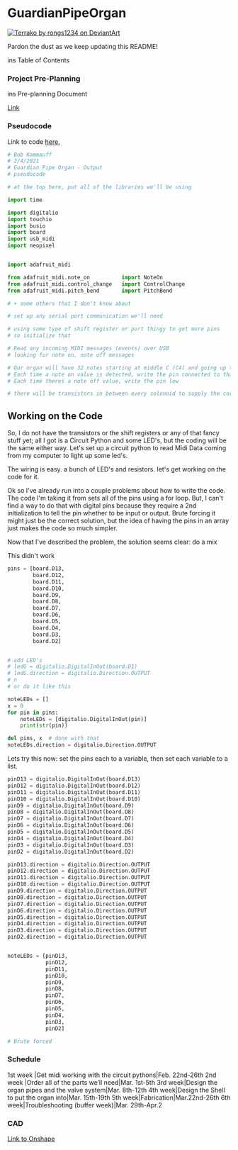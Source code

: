 # GuardianPipeOrgan

[<img src = "https://images-wixmp-ed30a86b8c4ca887773594c2.wixmp.com/f/4da7ebca-186f-412e-8aa4-d7fcf4fde7b9/de98lke-fb39619d-336d-4663-add4-e0f87b19a37b.png?token=eyJ0eXAiOiJKV1QiLCJhbGciOiJIUzI1NiJ9.eyJzdWIiOiJ1cm46YXBwOiIsImlzcyI6InVybjphcHA6Iiwib2JqIjpbW3sicGF0aCI6IlwvZlwvNGRhN2ViY2EtMTg2Zi00MTJlLThhYTQtZDdmY2Y0ZmRlN2I5XC9kZTk4bGtlLWZiMzk2MTlkLTMzNmQtNDY2My1hZGQ0LWUwZjg3YjE5YTM3Yi5wbmcifV1dLCJhdWQiOlsidXJuOnNlcnZpY2U6ZmlsZS5kb3dubG9hZCJdfQ.55sYyvbvFXvSWeLJUF-AZFiEDiaG3U3LSn7FCi4E5nI" alt = "Terrako by rongs1234 on DeviantArt" width = "" height = "">](https://www.google.com/url?sa=i&url=https%3A%2F%2Fwww.deviantart.com%2Frongs1234%2Fart%2FTerrako-862044206&psig=AOvVaw2PNPe1dH_EVHYLI62axwsY&ust=1612890263248000&source=images&cd=vfe&ved=0CAIQjRxqFwoTCMC378vi2u4CFQAAAAAdAAAAABAD)

Pardon the dust as we keep updating this README!

ins Table of Contents

### Project Pre-Planning
ins Pre-planning Document

[Link](https://docs.google.com/document/d/1uND1lurYmUpj-_9FQsYxZuwOPflugXZLaDDHEH4wFzs/edit?usp=sharing)

### Pseudocode
Link to code [here.](GuardianPipeOrganOutPseudoCode)
```python
# Bob Kammauff
# 2/4/2021
# Guardian Pipe Organ - Output
# pseudocode

# at the top here, put all of the libraries we'll be using

import time

import digitalio
import touchio
import busio
import board
import usb_midi
import neopixel


import adafruit_midi

from adafruit_midi.note_on          import NoteOn
from adafruit_midi.control_change   import ControlChange
from adafruit_midi.pitch_bend       import PitchBend

# + some others that I don't know about

# set up any serial port communication we'll need

# using some type of shift register or port thingy to get more pins
# so initialize that

# Read any incoming MIDI messages (events) over USB
# looking for note on, note off messages

# Our organ will have 32 notes starting at middle C (C4) and going up to G6
# Each time a note on value is detected, write the pin connected to that note's solonoid high
# Each time theres a note off value, write the pin low

# there will be transistors in between every solonoid to supply the correct voltage
```

## Working on the Code
So, I do not have the transistors or the shift registers or any of that fancy stuff yet; all I got is a Circuit Python and some LED's, but the coding will be the same either way. Let's set up a circuit python to read Midi Data coming from my computer to light up some led's.

The wiring is easy. a bunch of LED's and resistors. Iet's get working on the code for it.

Ok so I've already run into a couple problems about how to write the code. The code I'm taking it from sets all of the pins using a for loop. But, I can't find a way to do that with digital pins because they require a 2nd initialization to tell the pin whether to be input or output. Brute forcing it might just be the correct solution, but the idea of having the pins in an array just makes the code so much simpler.

Now that I've described the problem, the solution seems clear: do a mix

This didn't work

```python
pins = [board.D13,
        board.D12,
        board.D11,
        board.D10,
        board.D9,
        board.D8,
        board.D7,
        board.D6,
        board.D5,
        board.D4,
        board.D3,
        board.D2]


# add LED's
# ledG = digitalio.DigitalInOut(board.D1)
# ledG.direction = digitalio.Direction.OUTPUT
# n
# or do it like this

noteLEDs = []
x = 0
for pin in pins:
    noteLEDs = [digitalio.DigitalInOut(pin)]
    print(str(pin))

del pins, x  # done with that
noteLEDs.direction = digitalio.Direction.OUTPUT
```

Lets try this now: set the pins each to a variable, then set each variable to a list.

```python
pinD13 = digitalio.DigitalInOut(board.D13)
pinD12 = digitalio.DigitalInOut(board.D12)
pinD11 = digitalio.DigitalInOut(board.D11)
pinD10 = digitalio.DigitalInOut(board.D10)
pinD9 = digitalio.DigitalInOut(board.D9)
pinD8 = digitalio.DigitalInOut(board.D8)
pinD7 = digitalio.DigitalInOut(board.D7)
pinD6 = digitalio.DigitalInOut(board.D6)
pinD5 = digitalio.DigitalInOut(board.D5)
pinD4 = digitalio.DigitalInOut(board.D4)
pinD3 = digitalio.DigitalInOut(board.D3)
pinD2 = digitalio.DigitalInOut(board.D2)

pinD13.direction = digitalio.Direction.OUTPUT
pinD12.direction = digitalio.Direction.OUTPUT
pinD11.direction = digitalio.Direction.OUTPUT
pinD10.direction = digitalio.Direction.OUTPUT
pinD9.direction = digitalio.Direction.OUTPUT
pinD8.direction = digitalio.Direction.OUTPUT
pinD7.direction = digitalio.Direction.OUTPUT
pinD6.direction = digitalio.Direction.OUTPUT
pinD5.direction = digitalio.Direction.OUTPUT
pinD4.direction = digitalio.Direction.OUTPUT
pinD3.direction = digitalio.Direction.OUTPUT
pinD2.direction = digitalio.Direction.OUTPUT


noteLEDs = [pinD13,
            pinD12,
            pinD11,
            pinD10,
            pinD9,
            pinD8,
            pinD7,
            pinD6,
            pinD5,
            pinD4,
            pinD3,
            pinD2]

# Brute forced
```
### Schedule

1st week |Get midi working with the circuit pythons|Feb. 22nd-26th
2nd week |Order all of the parts we’ll need|Mar. 1st-5th
3rd week|Design the organ pipes and the valve system|Mar. 8th-12th
4th week|Design the Shell to put the organ into|Mar. 15th-19th
5th week|Fabrication|Mar.22nd-26th
6th week|Troubleshooting (buffer week)|Mar. 29th-Apr.2

### CAD

[Link to Onshape](https://cvilleschools.onshape.com/documents/e358e4e3ba9e07c5ae938246/w/c6c09eac29318e33af1bc1ef/e/29cbd6e08dd43a0f8d613074)
